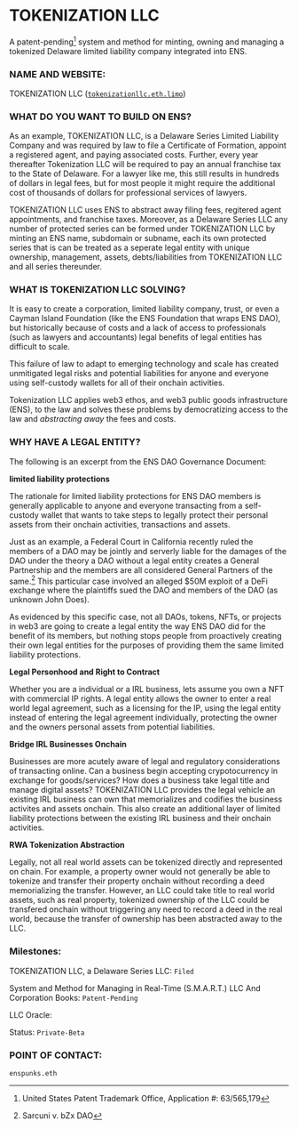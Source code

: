 # TOKENIZATION LLC

A patent-pending[^1] system and method for minting, owning and managing a tokenized Delaware limited liability company integrated into ENS.

### NAME AND WEBSITE:

TOKENIZATION LLC
([`tokenizationllc.eth.limo`]([https://enslikeprotocol.eth.limo](https://app.webhash.com/Links/tokenization)))

### WHAT DO YOU WANT TO BUILD ON ENS?

 As an example, TOKENIZATION LLC, is a Delaware Series Limited Liability Company and was required by law to file a Certificate of Formation, appoint a registered agent, and paying associated costs.  Further, every year thereafter Tokenization LLC will be required to pay an annual franchise tax to the State of Delaware.  For a lawyer like me, this still results in hundreds of dollars in legal fees, but for most people it might require the additional cost of thousands of dollars for professional services of lawyers.

TOKENIZATION LLC uses ENS to abstract away filing fees, regitered agent appointments, and franchise taxes.  Moreover, as a Delaware Series LLC any number of protected series can be formed under TOKENIZATION LLC by minting an ENS name, subdomain or subname, each its own protected series that is can be treated as a seperate legal entity with unique ownership, management, assets, debts/liabilities from TOKENIZATION LLC and all series thereunder.   

### WHAT IS TOKENIZATION LLC SOLVING?

It is easy to create a corporation, limited liability company, trust, or even a Cayman Island Foundation (like the ENS Foundation that wraps ENS DAO), but historically because of costs and a lack of access to professionals (such as lawyers and accountants) legal benefits of legal entities has difficult to scale.

This failure of law to adapt to emerging technology and scale has created unmitigated legal risks and potential liabilities for anyone and everyone using self-custody wallets for all of their onchain activities. 

Tokenization LLC applies web3 ethos, and web3 public goods infrastructure (ENS), to the law and solves these problems by democratizing access to the law and *abstracting away* the fees and costs.

### WHY HAVE A LEGAL ENTITY?

The following is an excerpt from the ENS DAO Governance Document:


<b>limited liability protections</b>

The rationale for limited liability protections for ENS DAO members is generally applicable to anyone and everyone transacting from a self-custody wallet that wants to take steps to legally protect their personal assets from their onchain activities, transactions and assets.  

Just as an example, a Federal Court in California recently ruled the members of a DAO may be jointly and serverly liable for the damages of the DAO under the theory a DAO without a legal entity creates a General Partnership and the members are all considered General Partners of the same.[^2]  This particular case involved an alleged $50M exploit of a DeFi exchange where the plaintiffs sued the DAO and members of the DAO (as unknown John Does).

As evidenced by this specific case, not all DAOs, tokens, NFTs, or projects in web3 are going to create a legal entity the way ENS DAO did for the benefit of its members, but nothing stops people from proactively creating their own legal entities for the purposes of providing them the same limited liability protections.

<b>Legal Personhood and Right to Contract</b>

Whether you are a individual or a IRL business, lets assume you own a NFT with commercial IP rights. A legal entity allows the owner to enter a real world legal agreement, such as a licensing for the IP, using the legal entity instead of entering the legal agreement individually, protecting the owner and the owners personal assets from potential liabilities.  

<b>Bridge IRL Businesses Onchain</b>

Businesses are more acutely aware of legal and regulatory considerations of transacting online.  Can a business begin accepting crypotocurrency in exchange for goods/services?  How does a business take legal title and manage digital assets?  TOKENIZATION LLC provides the legal vehicle an existing IRL business can own that memorializes and codifies the business activites and assets onchain.  This also create an additional layer of limited liability protections between the existing IRL business and their onchain activities.  

<b>RWA Tokenization Abstraction</b>

Legally, not all real world assets can be tokenized directly and represented on chain.  For example, a property owner would not generally be able to tokenize and transfer their property onchain without recording a deed memorializing the transfer.  However, an LLC could take title to real world assets, such as real property, tokenized ownership of the LLC could be transfered onchain without triggering any need to record a deed in the real world, because the transfer of ownership has been abstracted away to the LLC.

### Milestones:

TOKENIZATION LLC, a Delaware Series LLC: `Filed` 

System and Method for Managing in Real-Time (S.M.A.R.T.) LLC And Corporation Books:  `Patent-Pending`

LLC Oracle: 

Status: `Private-Beta` 

### POINT OF CONTACT:

`enspunks.eth` 

[^1]: United States Patent Trademark Office, Application #: 63/565,179

[^2]: Sarcuni v. bZx DAO
